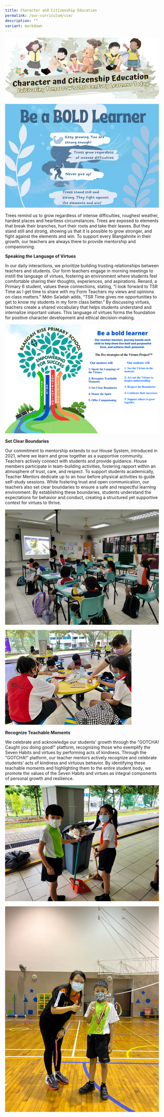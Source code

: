 ```yaml
---
title: Character and Citizenship Education
permalink: /our-curriculum/cce/
description: ""
variant: markdown
---
```

![](/images/2023%20Photos/CCE%20Update/Picture1.png)

![](/images/2023%20Photos/CCE%20Update/image012.png)

Trees remind us to grow regardless of intense difficulties, roughest weather, hardest places and heartless circumstances. Trees are exposed to elements that break their branches, hurt their roots and take their leaves. But they stand still and strong, showing us that it is possible to grow stronger, and fight against the elements and win. To support every Blangahnite in their growth, our teachers are always there to provide mentorship and companioning.  

**Speaking the Language of Virtues**

In our daily interactions, we prioritize building trusting relationships between teachers and students. Our form teachers engage in morning meetings to instill the language of virtues, fostering an environment where students feel comfortable sharing their thoughts, experiences, and aspirations. Renard, a Primary 6 student, values these connections, stating, "I look forward to TSR Time as I get time to share with my Form Teachers my views and opinions on class matters." Mdm Sa’adah adds, “TSR Time gives me opportunities to get to know my students in my form class better.” By discussing virtues, teachers create a shared vocabulary that helps students understand and internalize important values. This language of virtues forms the foundation for positive character development and ethical decision-making. 

![](/images/2023%20Photos/CCE%20Update/image013.png)

**Set Clear Boundaries**

Our commitment to mentorship extends to our House System, introduced in 2021, where we learn and grow together as a supportive community. Teachers actively connect with students and provide guidance. House members participate in team-building activities, fostering rapport within an atmosphere of trust, care, and respect. To support students academically, Teacher Mentors dedicate up to an hour before physical activities to guide self-study sessions. While fostering trust and open communication, our teachers also set clear boundaries to ensure a safe and respectful learning environment. By establishing these boundaries, students understand the expectations for behavior and conduct, creating a structured yet supportive context for virtues to thrive. 

![](/images/2023%20Photos/CCE%20Update/image014.png)

![](/images/2023%20Photos/CCE%20Update/image015.png)

**Recognize Teachable Moments**

We celebrate and acknowledge our students' growth through the "GOTCHA! Caught you doing good!" platform, recognizing those who exemplify the Seven Habits and virtues by performing acts of kindness. Through the "GOTCHA!" platform, our teacher mentors actively recognize and celebrate students' acts of kindness and virtuous behavior. By identifying these teachable moments and highlighting them to the entire student body, we promote the values of the Seven Habits and virtues as integral components of personal growth and resilience.

![](/images/2023%20Photos/CCE%20Update/image016.jpg)

![](/images/2023%20Photos/CCE%20Update/image017.jpg)




